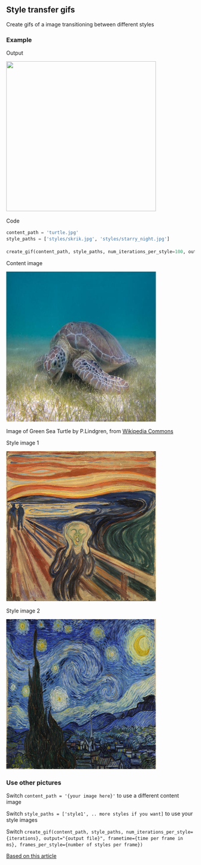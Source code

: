 
## Style transfer gifs
Create gifs of a image transitioning between different styles

### Example

Output

<img src="turtle.gif" alt="" width="400" height="400" />

Code
```python
content_path = 'turtle.jpg'
style_paths = ['styles/skrik.jpg', 'styles/starry_night.jpg']

create_gif(content_path, style_paths, num_iterations_per_style=100, output="turtle", frametime=100, frames_per_style=25)
```

Content image

<img src="turtle.jpg" alt="" width="400" height="400" />

Image of Green Sea Turtle by P.Lindgren, from [Wikipedia Commons](https://commons.wikimedia.org/wiki/File:Green_Sea_Turtle_grazing_seagrass.jpg)

Style image 1

<img src="styles/skrik.jpg" alt="" width="400" height="400" />

Style image 2

<img src="styles/starry_night.jpg" alt="" width="400" height="400" />


### Use other pictures
Switch 
```content_path = '{your image here}'``` to use a different content image

Switch ```style_paths = ['style1', .. more styles if you want]``` to use your style images

Switch ```create_gif(content_path, style_paths, num_iterations_per_style={iterations}, output="{output file}", frametime={time per frame in ms}, frames_per_style={number of styles per frame})```

[Based on this article](https://medium.com/tensorflow/neural-style-transfer-creating-art-with-deep-learning-using-tf-keras-and-eager-execution-7d541ac31398)
